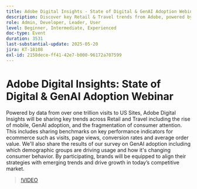 ```yaml
---
title: Adobe Digital Insights - State of Digital & GenAI Adoption Webinar
description: Discover key Retail & Travel trends from Adobe, powered by 1T+ site visits—GenAI, mobile, KPIs, and consumer insights to help drive growth.
role: Admin, Developer, Leader, User
level: Beginner, Intermediate, Experienced
doc-type: Event
duration: 3531
last-substantial-update: 2025-05-20
jira: KT-18108
exl-id: 2158dece-ff41-42e7-b000-96172a707599
---
```

# Adobe Digital Insights: State of Digital & GenAI Adoption Webinar

Powered by data from over one trillion visits to US Sites, Adobe Digital Insights will be sharing key trends across Retail and Travel including  the rise of mobile, GenAI adoption, and the fragmentation of consumer attention.  This includes sharing benchmarks on key performance indicators for ecommerce such as visits, page views, conversion rates and average order value.  We'll also share the results of our survey on GenAI adoption including which demographic groups are driving usage and how it's changing consumer behavior.  By participating, brands will be equipped to align their strategies with emerging trends and drive growth in today’s competitive market.

>[!VIDEO](https://video.tv.adobe.com/v/3458483/?learn=on&enablevpops)
